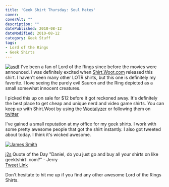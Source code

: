 ```yaml
---
title: 'Geek Shirt Thursday: Soul Mates'
cover: 
coverAlt: ""
description: ""
datePublished: 2010-08-12  
dateModified: 2010-08-12 
category: Geek Stuff
tags:
- Lord of the Rings
- Geek Shirts
---
```


[![asdf](http://blog.worthyd.com/wp-content/uploads/2010/08/Soulmates3mpDetail-150x150.jpg)](http://blog.worthyd.com/wp-content/uploads/2010/08/Soulmates3mpDetail.jpg) I've been a fan of Lord of the Rings since before the movies were announced. I was definitely excited when [Shirt.Woot.com](http://shirt.woot.com/blog/viewentry.aspx?id=12330) released this shirt.  I haven't seen many other LOTR shirts, but this one is definitely my favorite. I love seeing the purely evil Sauron and the Ring depicted as a small somewhat innocent creatures. 
<!-- more -->
I picked this up on sale for $12 before it got reckoned away.  It's definitely the best place to get cheap and unique nerd and video game shirts.  You can keep up with Shirt.Woot by using the [Wootalyzer](http://www.wootalyzer.com/) or following them on [twitter](http://twitter.com/wootshirt)

I've gained a small reputation at my office for my geek shirts.  I work with some pretty awesome people that got the shirt instantly.  I also got tweeted about today. I think it's wicked awesome. 




[![James Smith](http://a3.twimg.com/profile_images/146823251/n157000008_30352262_2127_normal.jpg)](http://twitter.com/j2s)




[j2s](http://twitter.com/j2s) Quote of the Day "Daniel, do you just go and buy all your shirts on like geektshirt .com?" - Jerry  
[Tweet Link](http://twitter.com/j2s/statuses/20981130640)








Don't hesitate to hit me up if you find any other awesome Lord of the Rings Shirts.

